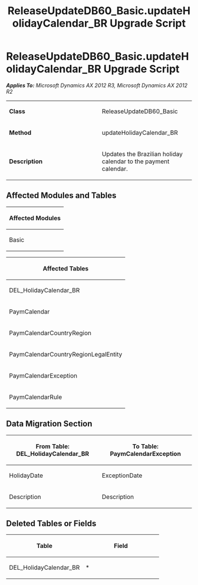 ﻿---
title: ReleaseUpdateDB60_Basic.updateHolidayCalendar_BR Upgrade Script
TOCTitle: ReleaseUpdateDB60_Basic.updateHolidayCalendar_BR Upgrade Script
ms:assetid: 2fe00630-c24b-281b-e47b-08f7e9135cb7
ms:mtpsurl: https://msdn.microsoft.com/en-us/library/JJ736041(v=AX.60)
ms:contentKeyID: 49707456
ms.date: 05/18/2015
mtps_version: v=AX.60
---

# ReleaseUpdateDB60\_Basic.updateHolidayCalendar\_BR Upgrade Script 


_**Applies To:** Microsoft Dynamics AX 2012 R3, Microsoft Dynamics AX 2012 R2_

<table>
<colgroup>
<col style="width: 50%" />
<col style="width: 50%" />
</colgroup>
<tbody>
<tr class="odd">
<td><p><strong>Class</strong></p></td>
<td><p>ReleaseUpdateDB60_Basic</p></td>
</tr>
<tr class="even">
<td><p><strong>Method</strong></p></td>
<td><p>updateHolidayCalendar_BR</p></td>
</tr>
<tr class="odd">
<td><p><strong>Description</strong></p></td>
<td><p>Updates the Brazilian holiday calendar to the payment calendar.</p></td>
</tr>
</tbody>
</table>


## Affected Modules and Tables

<table>
<colgroup>
<col style="width: 100%" />
</colgroup>
<thead>
<tr class="header">
<th><p>Affected Modules</p></th>
</tr>
</thead>
<tbody>
<tr class="odd">
<td><p>Basic</p></td>
</tr>
</tbody>
</table>


<table>
<colgroup>
<col style="width: 100%" />
</colgroup>
<thead>
<tr class="header">
<th><p>Affected Tables</p></th>
</tr>
</thead>
<tbody>
<tr class="odd">
<td><p>DEL_HolidayCalendar_BR</p></td>
</tr>
<tr class="even">
<td><p>PaymCalendar</p></td>
</tr>
<tr class="odd">
<td><p>PaymCalendarCountryRegion</p></td>
</tr>
<tr class="even">
<td><p>PaymCalendarCountryRegionLegalEntity</p></td>
</tr>
<tr class="odd">
<td><p>PaymCalendarException</p></td>
</tr>
<tr class="even">
<td><p>PaymCalendarRule</p></td>
</tr>
</tbody>
</table>


## Data Migration Section

<table>
<colgroup>
<col style="width: 50%" />
<col style="width: 50%" />
</colgroup>
<thead>
<tr class="header">
<th><p>From Table: DEL_HolidayCalendar_BR</p></th>
<th><p>To Table: PaymCalendarException</p></th>
</tr>
</thead>
<tbody>
<tr class="odd">
<td><p>HolidayDate</p></td>
<td><p>ExceptionDate</p></td>
</tr>
<tr class="even">
<td><p>Description</p></td>
<td><p>Description</p></td>
</tr>
</tbody>
</table>


## Deleted Tables or Fields

<table>
<colgroup>
<col style="width: 50%" />
<col style="width: 50%" />
</colgroup>
<thead>
<tr class="header">
<th><p>Table</p></th>
<th><p>Field</p></th>
</tr>
</thead>
<tbody>
<tr class="odd">
<td><p>DEL_HolidayCalendar_BR</p></td>
<td><p>*</p></td>
</tr>
</tbody>
</table>

  


